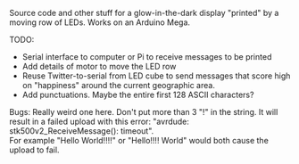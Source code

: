 Source code and other stuff for a glow-in-the-dark display "printed" by a moving row of LEDs.  Works on an Arduino Mega.

TODO:  
- Serial interface to computer or Pi to receive messages to be printed
- Add details of motor to move the LED row
- Reuse Twitter-to-serial from LED cube to send messages that score high on "happiness" around the current geographic area.
- Add punctuations.  Maybe the entire first 128 ASCII characters?

Bugs:
Really weird one here.  Don't put more than 3 "!" in the string.  It will result in a failed upload with this error: 
"avrdude: stk500v2_ReceiveMessage(): timeout".  
For example "Hello World!!!!" or "Hello!!!! World" would both cause the upload to fail.
